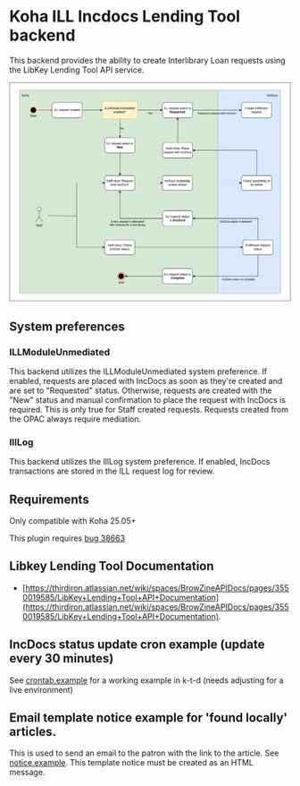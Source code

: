 # Koha ILL Incdocs Lending Tool backend

This backend provides the ability to create Interlibrary Loan requests using the LibKey Lending Tool API service.

![workflow diagram](https://github.com/PTFS-Europe/koha-ill-libkey-lending-tool/blob/main/incdocs_workflow.png?raw=true)

## System preferences

### ILLModuleUnmediated

This backend utilizes the ILLModuleUnmediated system preference.
If enabled, requests are placed with IncDocs as soon as they're created and are set to "Requested" status.
Otherwise, requests are created with the "New" status and manual confirmation to place the request with IncDocs is required.
This is only true for Staff created requests. Requests created from the OPAC always require mediation.

### IllLog

This backend utilizes the IllLog system preference.
If enabled, IncDocs transactions are stored in the ILL request log for review.

## Requirements

Only compatible with Koha 25.05+

This plugin requires [bug 38663](https://bugs.koha-community.org/bugzilla3/show_bug.cgi?id=38663)

## Libkey Lending Tool Documentation

* [https://thirdiron.atlassian.net/wiki/spaces/BrowZineAPIDocs/pages/3550019585/LibKey+Lending+Tool+API+Documentation](https://thirdiron.atlassian.net/wiki/spaces/BrowZineAPIDocs/pages/3550019585/LibKey+Lending+Tool+API+Documentation).

## IncDocs status update cron example (update every 30 minutes)
See [crontab.example](Koha/Plugin/Com/PTFSEurope/IncDocs/cron/crontab.example) for a working example in k-t-d (needs adjusting for a live environment)

## Email template notice example for 'found locally' articles.
This is used to send an email to the patron with the link to the article.
See [notice.example](Koha/Plugin/Com/PTFSEurope/IncDocs/docs/notice.example).
This template notice must be created as an HTML message.
